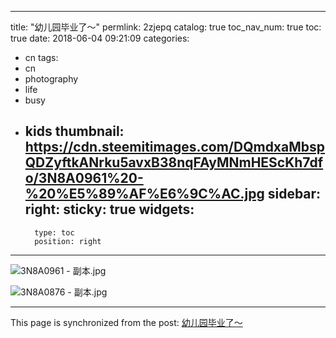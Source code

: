 
---
title: "幼儿园毕业了～"
permlink: 2zjepq
catalog: true
toc_nav_num: true
toc: true
date: 2018-06-04 09:21:09
categories:
- cn
tags:
- cn
- photography
- life
- busy
- kids
thumbnail: https://cdn.steemitimages.com/DQmdxaMbspQDZyftkANrku5avxB38nqFAyMNmHEScKh7dfo/3N8A0961%20-%20%E5%89%AF%E6%9C%AC.jpg
sidebar:
    right:
        sticky: true
widgets:
    -
        type: toc
        position: right
---


![3N8A0961 - 副本.jpg](https://cdn.steemitimages.com/DQmdxaMbspQDZyftkANrku5avxB38nqFAyMNmHEScKh7dfo/3N8A0961%20-%20%E5%89%AF%E6%9C%AC.jpg)

![3N8A0876 - 副本.jpg](https://cdn.steemitimages.com/DQmNojDqRwLPHpQDR8L8b23jwL7Tawpy1m7iBqncEQzeXFr/3N8A0876%20-%20%E5%89%AF%E6%9C%AC.jpg)

- - -

This page is synchronized from the post: [幼儿园毕业了～](https://steemit.com/@andrewma/2zjepq)
